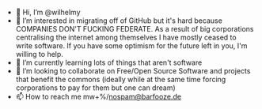 - 👋 Hi, I’m @wilhelmy
- 👀 I’m interested in migrating off of GitHub but it's hard because COMPANIES DON'T FUCKING FEDERATE. As a result of big corporations centralising the internet among themselves I have mostly ceased to write software. If you have some optimism for the future left in you, I'm willing to help.
- 🌱 I’m currently learning lots of things that aren't software
- 💞️ I’m looking to collaborate on Free/Open Source Software and projects that benefit the commons (ideally while at the same time forcing corporations to pay for them but one can dream)
- 📫 How to reach me mw+%/nospam@barfooze.de

<!---
wilhelmy/wilhelmy is a ✨ special ✨ repository because its `README.md` (this file) appears on your GitHub profile.
You can click the Preview link to take a look at your changes.
--->
